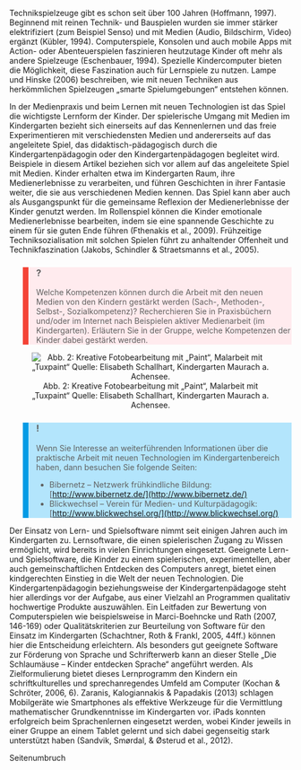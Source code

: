 <!-- filename: 05_Spiel_als_wichtigste_Lernform.md -->
<!-- title: Spiel als wichtigste Lernform -->

Technikspielzeuge gibt es schon seit über 100 Jahren (Hoffmann, 1997). Beginnend mit reinen Technik- und Bauspielen wurden sie immer stärker elektrifiziert (zum Beispiel Senso) und mit Medien (Audio, Bildschirm, Video) ergänzt (Kübler, 1994). Computerspiele, Konsolen und auch mobile Apps mit Action- oder Abenteuerspielen faszinieren heutzutage Kinder oft mehr als andere Spielzeuge (Eschenbauer, 1994). Spezielle Kindercomputer bieten die Möglichkeit, diese Faszination auch für Lernspiele zu nutzen. Lampe und Hinske (2006) beschreiben, wie mit neuen Techniken aus herkömmlichen Spielzeugen „smarte Spielumgebungen“ entstehen können.

In der Medienpraxis und beim Lernen mit neuen Technologien ist das Spiel die wichtigste Lernform der Kinder. Der spielerische Umgang mit Medien im Kindergarten bezieht sich einerseits auf das Kennenlernen und das freie Experimentieren mit verschiedensten Medien und andererseits auf das angeleitete Spiel, das didaktisch-pädagogisch durch die Kindergartenpädagogin oder den Kindergartenpädagogen begleitet wird. Beispiele in diesem Artikel beziehen sich vor allem auf das angeleitete Spiel mit Medien. Kinder erhalten etwa im Kindergarten Raum, ihre Medienerlebnisse zu verarbeiten, und führen Geschichten in ihrer Fantasie weiter, die sie aus verschiedenen Medien kennen. Das Spiel kann aber auch als Ausgangspunkt für die gemeinsame Reflexion der Medienerlebnisse der Kinder genutzt werden. Im Rollenspiel können die Kinder emotionale Medienerlebnisse bearbeiten, indem sie eine spannende Geschichte zu einem für sie guten Ende führen (Fthenakis et al., 2009). Frühzeitige Techniksozialisation mit solchen Spielen führt zu anhaltender Offenheit und Technikfaszination (Jakobs, Schindler &amp; Straetsmanns et al., 2005).

<blockquote style="background: #FFEBEE; border-left: 10px solid #F44336">

### ?

Welche Kompetenzen können durch die Arbeit mit den neuen Medien von den Kindern gestärkt werden (Sach-, Methoden-, Selbst-, Sozialkompetenz)? Recherchieren Sie in Praxisbüchern und/oder im Internet nach Beispielen aktiver Medienarbeit (im Kindergarten). Erläutern Sie in der Gruppe, welche Kompetenzen der Kinder dabei gestärkt werden.

</blockquote>

<center><figure>
  <img src="https://raw.githubusercontent.com/ed-tech-at/L3T/refs/heads/main/46_Spielend_Lernen_im_Kindergarten/img/02_Kreative_Fotobearbeitung_mit_Paint_Malarbeit_mit_Tuxpaint_Quelle_Elisabeth_Schal.jpg" alt="Abb. 2: Kreative Fotobearbeitung mit „Paint“, Malarbeit mit „Tuxpaint“ Quelle: Elisabeth Schallhart, Kindergarten Maurach a. Achensee.">
  <figcaption>Abb. 2: Kreative Fotobearbeitung mit „Paint“, Malarbeit mit „Tuxpaint“ Quelle: Elisabeth Schallhart, Kindergarten Maurach a. Achensee.</figcaption>
</figure></center>


<blockquote style="background: #B3E5FC; border-left: 10px solid #039BE5">

### !

Wenn Sie Interesse an weiterführenden Informationen über die praktische Arbeit mit neuen Technologien im Kindergartenbereich haben, dann besuchen Sie folgende Seiten:

- Bibernetz – Netzwerk frühkindliche Bildung: [http://www.bibernetz.de/](http://www.bibernetz.de/)
- Blickwechsel – Verein für Medien- und Kulturpädagogik: [http://www.blickwechsel.org/](http://www.blickwechsel.org/)

</blockquote>

Der Einsatz von Lern- und Spielsoftware nimmt seit einigen Jahren auch im Kindergarten zu. Lernsoftware, die einen spielerischen Zugang zu Wissen ermöglicht, wird bereits in vielen Einrichtungen eingesetzt. Geeignete Lern- und Spielsoftware, die Kinder zu einem spielerischen, experimentellen, aber auch gemeinschaftlichen Entdecken des Computers anregt, bietet einen kindgerechten Einstieg in die Welt der neuen Technologien. Die Kindergartenpädagogin beziehungsweise der Kindergartenpädagoge steht hier allerdings vor der Aufgabe, aus einer Vielzahl an Programmen qualitativ hochwertige Produkte auszuwählen. Ein Leitfaden zur Bewertung von Computerspielen wie beispielsweise in Marci-Boehncke und Rath (2007, 146-169) oder Qualitätskriterien zur Beurteilung von Software für den Einsatz im Kindergarten (Schachtner, Roth &amp; Frankl, 2005, 44ff.) können hier die Entscheidung erleichtern. Als besonders gut geeignete Software zur Förderung von Sprache und Schrifterwerb kann an dieser Stelle „Die Schlaumäuse – Kinder entdecken Sprache“ angeführt werden. Als Zielformulierung bietet dieses Lernprogramm den Kindern ein schriftkulturelles und sprechanregendes Umfeld am Computer (Kochan &amp; Schröter, 2006, 6). Zaranis, Kalogiannakis &amp; Papadakis (2013) schlagen Mobilgeräte wie Smartphones als effektive Werkzeuge für die Vermittlung mathematischer Grundkenntnisse im Kindergarten vor. iPads konnten erfolgreich beim Sprachenlernen eingesetzt werden, wobei Kinder jeweils in einer Gruppe an einem Tablet gelernt und sich dabei gegenseitig stark unterstützt haben (Sandvik, Smørdal, &amp; Østerud et al., 2012).

Seitenumbruch
